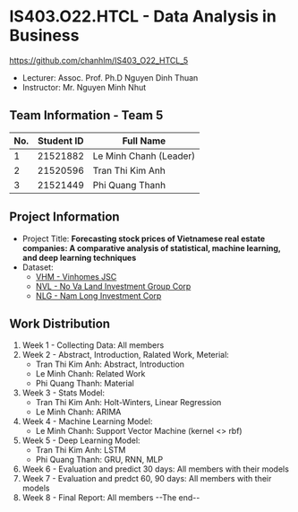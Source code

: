 # IS403.O22.HTCL - Data Analysis in Business
https://github.com/chanhlm/IS403_O22_HTCL_5

* Lecturer: Assoc. Prof. Ph.D Nguyen Dinh Thuan
* Instructor: Mr. Nguyen Minh Nhut

## Team Information - Team 5
No. | Student ID | Full Name
--- | ---------- | ---------
1 | 21521882 | Le Minh Chanh (Leader)
2 | 21520596 | Tran Thi Kim Anh
3 | 21521449 | Phi Quang Thanh

## Project Information
* Project Title: **Forecasting stock prices of Vietnamese real estate companies: A comparative analysis of statistical, machine learning, and deep learning techniques**
* Dataset: 
    * [VHM - Vinhomes JSC](https://www.investing.com/equities/vinhomes)
    * [NVL - No Va Land Investment Group Corp](https://www.investing.com/equities/no-va-land-investment-group-corp)
    * [NLG - Nam Long Investment Corp](https://www.investing.com/equities/nam-long-investment-corp)

## Work Distribution
1. Week 1 - Collecting Data: All members
2. Week 2 - Abstract, Introduction, Ralated Work, Meterial:
    * Tran Thi Kim Anh: Abstract, Introduction
    * Le Minh Chanh: Related Work
    * Phi Quang Thanh: Material
3. Week 3 - Stats Model: 
    * Tran Thi Kim Anh: Holt-Winters, Linear Regression
    * Le Minh Chanh: ARIMA
4. Week 4 - Machine Learning Model: 
    * Le Minh Chanh: Support Vector Machine (kernel <> rbf)
5. Week 5 - Deep Learning Model: 
    * Tran Thi Kim Anh: LSTM
    * Phi Quang Thanh: GRU, RNN, MLP
6. Week 6 - Evaluation and predict 30 days: All members with their models
7. Week 7 - Evaluation and predct 60, 90 days: All members with their models
8. Week 8 - Final Report: All members
--The end--
